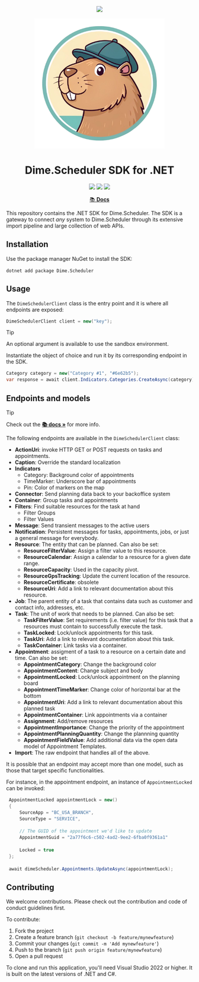 <div align="center">
<img src="https://cdn.dimescheduler.com/dime-scheduler/v2/logo.svg" height="75px" />
</div>

<p align="center">
    <img src="assets/logo.png" width="350px">
</p>

<h1 align="center">Dime.Scheduler SDK for .NET </h1>

<p align="center">

  <img src="https://img.shields.io/nuget/v/Dime.Scheduler?style=flat-square&color=brightgreen" />
  <img src="https://img.shields.io/badge/License-MIT-brightgreen.svg?style=flat-square"/> <img src="https://img.shields.io/badge/PRs-welcome-brightgreen.svg?style=flat-square" />
</a>
</p>

<p align="center">
  <a href="https://docs.dimescheduler.com/develop/sdk">📚  <b>Docs</b></a>
</p>

This repository contains the .NET SDK for Dime.Scheduler. The SDK is a gateway to connect _any_ system to Dime.Scheduler through its extensive import pipeline and large collection of web APIs.

## Installation

Use the package manager NuGet to install the SDK:

`dotnet add package Dime.Scheduler`

## Usage

The `DimeSchedulerClient` class is the entry point and it is where all endpoints are exposed:

```csharp
DimeSchedulerClient client = new("key");
```

> [!TIP]  
> An optional argument is available to use the sandbox environment.

Instantiate the object of choice and run it by its corresponding endpoint in the SDK.

```csharp
Category category = new("Category #1", "#6e62b5");
var response = await client.Indicators.Categories.CreateAsync(category);
```

## Endpoints and models

> [!TIP]
> Check out the **[📚 docs »](https://docs.dimescheduler.com/develop/sdk)** for more info.

The following endpoints are available in the `DimeSchedulerClient` class:

- **ActionUri**: invoke HTTP GET or POST requests on tasks and appointments.
- **Caption**: Override the standard localization
- **Indicators**
  - Category: Background color of appointments
  - TimeMarker: Underscore bar of appointments
  - Pin: Color of markers on the map
- **Connector**: Send planning data back to your backoffice system
- **Container**: Group tasks and appointments
- **Filters**: Find suitable resources for the task at hand
  - Filter Groups
  - Filter Values
- **Message**: Send transient messages to the active users
- **Notification**: Persistent messages for tasks, appointments, jobs, or just a general message for everybody.
- **Resource**: The entity that can be planned. Can also be set:
  - **ResourceFilterValue**: Assign a filter value to this resource.
  - **ResourceCalendar**: Assign a calendar to a resource for a given date range.
  - **ResourceCapacity**: Used in the capacity pivot.
  - **ResourceGpsTracking**: Update the current location of the resource.
  - **ResourceCertificate**: obsolete
  - **ResourceUri**: Add a link to relevant documentation about this resource.
- **Job**: The parent entity of a task that contains data such as customer and contact info, addresses, etc. 
- **Task**: The unit of work that needs to be planned. Can also be set:
  - **TaskFilterValue**: Set requirements (i.e. filter value) for this task that a resources must contain to successfully execute the task.
  - **TaskLocked**: Lock/unlock appointments for this task.
  - **TaskUri**: Add a link to relevant documentation about this task.
  - **TaskContainer**: Link tasks via a container.
- **Appointment**: assigment of a task to a resource on a certain date and time. Can also be set:
  - **AppointmentCategory**: Change the background color
  - **AppointmentContent**: Change subject and body
  - **AppointmentLocked**: Lock/unlock appointment on the planning board
  - **AppointmentTimeMarker**: Change color of horizontal bar at the bottom
  - **AppointmentUri**: Add a link to relevant documentation about this planned task
  - **AppointmentContainer**: Link appointments via a container
  - **Assignment**: Add/remove resources 
  - **AppointmentImportance**: Change the priority of the appointment
  - **AppointmentPlanningQuantity**: Change the plannning quantity
  - **AppointmentFieldValue**: Add additional data via the open data model of Appointment Templates.
- **Import**: The raw endpoint that handles all of the above.

It is possible that an endpoint may accept more than one model, such as those that target specific functionalities. 

For instance, in the appointment endpoint, an instance of `AppointmentLocked` can be invoked:

```csharp
 AppointmentLocked appointmentLock = new()
 {
     SourceApp = "BC_USA_BRANCH",
     SourceType = "SERVICE",

     // The GUID of the appointment we'd like to update
     AppointmentGuid = "2a77f6c6-c502-4ad2-9ee2-6fba0f9361a1"     
     
     Locked = true
 };

 await dimeScheduler.Appointments.UpdateAsync(appointmentLock);
 ```

## Contributing

We welcome contributions. Please check out the contribution and code of conduct guidelines first.

To contribute:

1. Fork the project
2. Create a feature branch (`git checkout -b feature/mynewfeature`)
3. Commit your changes (`git commit -m 'Add mynewfeature'`)
4. Push to the branch (`git push origin feature/mynewfeature`)
5. Open a pull request

To clone and run this application, you'll need Visual Studio 2022 or higher. It is built on the latest versions of .NET and C#.